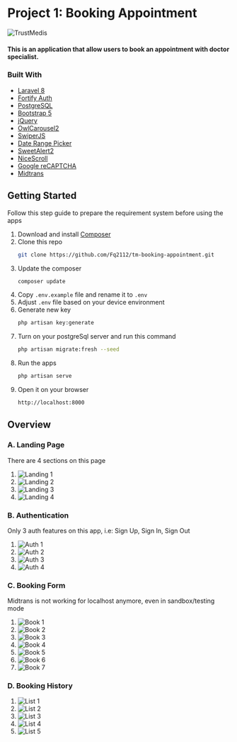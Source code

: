 # Project 1: Booking Appointment
![TrustMedis](https://github.com/Fq2112/tm-booking-appointment/tree/master/public/images/logotype.png "Logo TrustMedis")

#### This is an application that allow users to book an appointment with doctor specialist.

### Built With
* [Laravel 8](https://python.org/)
* [Fortify Auth](https://github.com/laravel/fortify)
* [PostgreSQL](https://postgresql.org/)
* [Bootstrap 5](https://getbootstrap.com)
* [jQuery](https://jquery.com)
* [OwlCarousel2](https://owlcarousel2.github.io/OwlCarousel2/)
* [SwiperJS](https://swiperjs.com/)
* [Date Range Picker](https://www.daterangepicker.com/)
* [SweetAlert2](https://sweetalert2.github.io/)
* [NiceScroll](https://nicescroll.areaaperta.com/)
* [Google reCAPTCHA](https://google.com/recaptcha/about/)
* [Midtrans](https://midtrans.com)

## Getting Started
Follow this step guide to prepare the requirement system before using the apps
1. Download and install [Composer](https://getcomposer.org/)
2. Clone this repo
    ```sh
   git clone https://github.com/Fq2112/tm-booking-appointment.git
   ```
3. Update the composer
    ```sh
   composer update
   ```
4. Copy ``.env.example`` file and rename it to ``.env`` 
5. Adjust ``.env`` file based on your device environment
6. Generate new key
    ```sh
   php artisan key:generate
    ```
7. Turn on your postgreSql server and run this command
    ```sh
   php artisan migrate:fresh --seed
   ```
8. Run the apps
    ```sh
   php artisan serve
   ```
9. Open it on your browser
    ```sh
   http://localhost:8000
   ```

## Overview

### A. Landing Page
There are 4 sections on this page
1. ![Landing 1](https://github.com/Fq2112/tm-booking-appointment/tree/master/public/images/testing/landing_1.png "Landing 1")
2. ![Landing 2](https://github.com/Fq2112/tm-booking-appointment/tree/master/public/images/testing/landing_2.png "Landing 2")
2. ![Landing 3](https://github.com/Fq2112/tm-booking-appointment/tree/master/public/images/testing/landing_3.png "Landing 3")
2. ![Landing 4](https://github.com/Fq2112/tm-booking-appointment/tree/master/public/images/testing/landing_4.png "Landing 4")

### B. Authentication
Only 3 auth features on this app, i.e: Sign Up, Sign In, Sign Out
1. ![Auth 1](https://github.com/Fq2112/tm-booking-appointment/tree/master/public/images/testing/signup_modal.png "Auth 1")
2. ![Auth 2](https://github.com/Fq2112/tm-booking-appointment/tree/master/public/images/testing/signup_succeed.png "Auth 2")
3. ![Auth 3](https://github.com/Fq2112/tm-booking-appointment/tree/master/public/images/testing/signin_modal.png "Auth 3")
4. ![Auth 4](https://github.com/Fq2112/tm-booking-appointment/tree/master/public/images/testing/signin_succeed.png "Auth 4")

### C. Booking Form
Midtrans is not working for localhost anymore, even in sandbox/testing mode
1. ![Book 1](https://github.com/Fq2112/tm-booking-appointment/tree/master/public/images/testing/booking_1.png "Book 1")
2. ![Book 2](https://github.com/Fq2112/tm-booking-appointment/tree/master/public/images/testing/booking_2.png "Book 2")
3. ![Book 3](https://github.com/Fq2112/tm-booking-appointment/tree/master/public/images/testing/booking_3.png "Book 3")
4. ![Book 4](https://github.com/Fq2112/tm-booking-appointment/tree/master/public/images/testing/booking_4.png "Book 4")
5. ![Book 5](https://github.com/Fq2112/tm-booking-appointment/tree/master/public/images/testing/booking_5.png "Book 5")
6. ![Book 6](https://github.com/Fq2112/tm-booking-appointment/tree/master/public/images/testing/booking_6.png "Book 6")
7. ![Book 7](https://github.com/Fq2112/tm-booking-appointment/tree/master/public/images/testing/booking_7.png "Book 7")

### D. Booking History
1. ![List 1](https://github.com/Fq2112/tm-booking-appointment/tree/master/public/images/testing/history_1.png "List 1")
2. ![List 2](https://github.com/Fq2112/tm-booking-appointment/tree/master/public/images/testing/history_2.png "List 2")
3. ![List 3](https://github.com/Fq2112/tm-booking-appointment/tree/master/public/images/testing/history_3.png "List 3")
4. ![List 4](https://github.com/Fq2112/tm-booking-appointment/tree/master/public/images/testing/history_4.png "List 4")
5. ![List 5](https://github.com/Fq2112/tm-booking-appointment/tree/master/public/images/testing/history_5.png "List 5")
